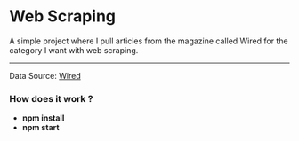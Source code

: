# Web Scraping
A simple project where I pull articles from the magazine called Wired for the category I want with web scraping.

----------
Data Source: [Wired](https://www.wired.com/)

### How does it work ?
- **npm install**
- **npm start**